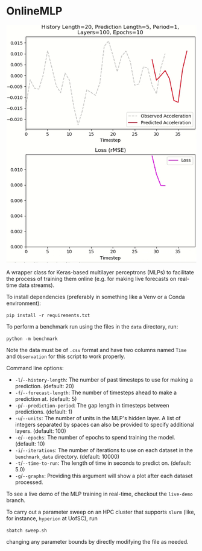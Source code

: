 # OnlineMLP
![](media/demo.gif)

A wrapper class for Keras-based multilayer perceptrons (MLPs) to facilitate the process of training them online (e.g.
for making live forecasts on real-time data streams).

To install dependencies (preferably in something like a Venv or a Conda environment):

```pip install -r requirements.txt```

To perform a benchmark run using the files in the ```data``` directory, run: 

```python -m benchmark```

Note the data must be of `.csv` format and have two columns named `Time` and `Observation` for this script to work
properly.

Command line options:

- `-l`/`--history-length`: The number of past timesteps to use for making a prediction. (default: 20)
- `-f`/`--forecast-length`: The number of timesteps ahead to make a prediction at. (default: 5)
- `-p`/`--prediction-period`: The gap length in timesteps between predictions. (default: 1)
- `-u`/`--units`: The number of units in the MLP\'s hidden layer. A list of integers separated by spaces can also be
provided to specify additional layers. (default: 100)
- `-e`/`--epochs`: The number of epochs to spend training the model. (default: 10)
- `-i`/`--iterations`: The number of iterations to use on each dataset in the `benchmark_data` directory.
(default: 10000)
- `-t`/`--time-to-run`: The length of time in seconds to predict on. (default: 5.0)
- `-g`/`--graphs`: Providing this argument will show a plot after each dataset processed.

To see a live demo of the MLP training in real-time, checkout the `live-demo` branch.

To carry out a parameter sweep on an HPC cluster that supports `slurm` (like, for instance, `hyperion` at UofSC), run

```sbatch sweep.sh```

changing any parameter bounds by directly modifying the file as needed.
